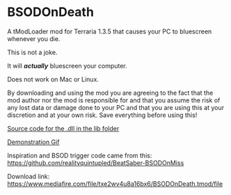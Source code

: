 # BSODOnDeath
A tModLoader mod for Terraria 1.3.5 that causes your PC to bluescreen whenever you die.

This is not a joke.

It will ***actually*** bluescreen your computer.

Does not work on Mac or Linux.

By downloading and using the mod you are agreeing to the fact that the mod author nor the mod is responsible for and that you assume the risk of any lost data or damage done to your PC and that you are using this at your discretion and at your own risk. Save everything before using this!

[Source code for the .dll in the lib folder](https://hastebin.com/urobukajog.cs)

[Demonstration Gif](https://thumbs.gfycat.com/UnderstatedVagueGreatwhiteshark-mobile.mp4)

Inspiration and BSOD trigger code came from this: https://github.com/realityquintupled/BeatSaber-BSODOnMiss

Download link: https://www.mediafire.com/file/txe2wv4u8a16bx6/BSODOnDeath.tmod/file
